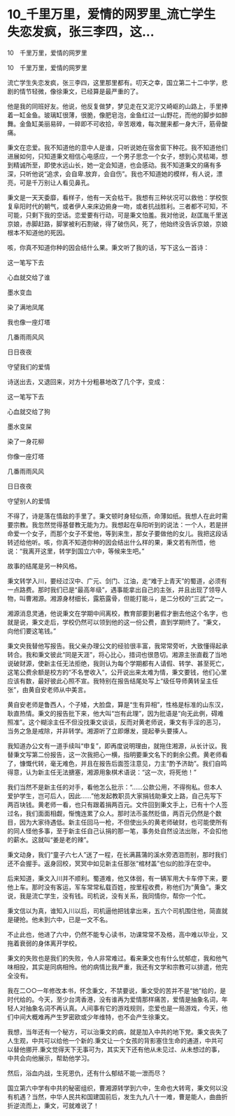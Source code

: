 # 10_千里万里，爱情的网罗里_流亡学生失恋发疯，张三李四，这...

10　千里万里，爱情的网罗里

10　千里万里，爱情的网罗里

流亡学生失恋发疯，张三李四，这里那里都有。叨天之幸，国立第二十二中学，悲剧的情节轻微，像徐秉文，已经算是最严重的了。

他是我的同班好友。他说，他反复做梦，梦见走在又泥泞又崎岖的山路上，手里捧着一缸金鱼。玻璃缸很薄，很脆，像肥皂泡，金鱼红过一山野花，而他的脚步如醉舞。金鱼缸美丽易碎，一碎即不可收拾，辛苦艰难，每次醒来都一身大汗，筋骨酸痛。

秉文在恋爱。我不知道他的意中人是谁，只听说她在宿舍窗下种花。我不知道他们进展如何，只知道秉文相信心电感应，一个男子思念一个女子，想到心灵枯竭，想到精诚所至，即使水远山长，她一定会知道，也会感动。我不知道秉文的痛有多深，只听他说“追求，会自卑.放弃，会自伤”。我也不知道她的模样，有人说，漂亮，可是千万别让人看见鼻孔。

秉文是一天天委靡，看样子，他有一天会枯干。我想有三种状况可以救他：学校恢复阜阳时代的朝气，或者伊人来床边俯身一吻，或者抗战胜利。三者都不可知，不可能，只剩下我的空话。恋爱要有行动，可是秉文怕羞。我对他说，赵匡胤千里送京娘，赤脚赶路，脚掌被利石割破，得了破伤风，死了，他始终没告诉京娘，京娘根本不知道他的死因。

咳，你真不知道你种的因会结什么果。秉文听了我的话，写下这么一首诗：

这一笔写下去

心血就交给了谁

墨水变血

染了满地凤尾

我也像一座灯塔

几番雨雨风风

日日夜夜

守望我们的爱情

诗送出去，又退回来，对方十分粗暴地改了几个字，变成：

这一笔写下去

心血就交给了狗

墨水变屎

染了一身花柳

你像一座灯塔

几番雨雨风风

日日夜夜

守望别人的爱情

不得了，诗是落在情敌的手里了。秉文顿时身轻似燕，命薄如纸。我想人在此时需要宗教。我忽然觉得基督教无能为力。我想起在阜阳听到的说法：一个人，若是拼命爱一个女子，而那个女子不爱他，等到来生，那女子要做他的女儿。我把这段话转述给他听。咳，你真不知道你种的因会结出什么样的果，秉文若有所悟，他说：“我离开这里，转学到国立六中，等候来生吧。”

故事的结尾是另一种风格。

秉文转学入川，要经过汉中、广元、剑门、江油，走“难于上青天”的蜀道，必须有一点路费。那时我们已是“最高年级”，遇事能拿出自己的主张，并且出现了领导人物，叫曹湘源。湘源身材细长，露筋露骨，但能打能斗，是二分校的“三武”之一。

湘源消息灵通，他说秉文在学期中间离校，教育部要到暑假才删去他这个名字，也就是说，秉文走后，学校仍然可以领到他的这一份公费，直到学期终了。“秉文，向他们要这笔钱。”

秉文央我替他写报告。我父亲办理公文的经验很丰富，我常常旁听，大致懂得起承转合。我和秉文彼此“同是天涯”，将心比心，措词也很恳切。湘源主张直截了当地说破财源，使新主任无法拒绝，我则认为每个学期都有人请假、转学、甚至死亡，这笔公费余额是校方的“不名誉收入”，公开说出来太难为情，秉文要钱，他们心里应该有数，最好彼此心照不宣。我特别在报告结尾处写上“级任导师黄转呈主任张”，由黄自安老师从中美言。

黄自安老师是鲁西人，个子矮，大脸盘，算是“生有异相”，性格是标准的山东汉，耿直热情。秉文的报告批下来，他大叫“岂有此理”，因为批语是“向无此例，碍难照准”。这个糊涂主任不但没找秉文谈谈，反而对黄老师说，秉文有手淫的恶习，当务之急是戒除，并非转学。湘源听了立即爆发，提起拳头要揍人。

我知道办公文有一道手续叫“申复”，即再度说明理由，就拖住湘源，从长计议。我替秉文写第二份报告，这一次我把心一横，指明要秉文名下的剩余公费。黄老师看了，慷慨代转，毫无难色，并且在报告后面签注意见，力主“酌予济助”。我们自鸣得意，认为新主任无法搪塞，湘源用象棋术语说：“这一次，将死他！”

我们当然不是新主任的对手，看他怎么批示：“……公款公用，不得徇私。但本人爱护学生，岂可后人，因此……”他发起教职员大家捐钱助秉文上路，自己先写下两百块钱。黄老师一看，也只有跟着捐两百元。文件回到秉文手上，已有十个人签过名，我们面面相觑，惭愧连累了众人。那时法币虽然贬值，两百元仍然是个数目，因为大家待遇低。新主任回马一枪，不但使出头的黄老师破财，也可能使所有的同人怪他多事，至于新主任自己认捐的那一笔，事务处自然设法出账，不会扣他的薪水。这就叫“姜是老的辣”。

秉文动身，我们“童子六七人”送了一程，在长满菖蒲的溪水旁洒泪而别，那时我们还不会握手。返身回校，冥冥中如见新主任那张“棺材盖”也似的脸浮在空中。

后来知道，秉文入川并不顺利。蜀道难，他又体弱，有一辆军用大卡车停下来，要他上车。那时没有客运，军车常常私载百姓，按里程收费，称他们为“黄鱼”。秉文说，我是流亡学生，没有钱。司机说，没有关系，我同情你，帮你一个忙。

秉文信以为真，谁知入川以后，司机逼他把钱拿出来，五六个司机围住他，简直就是硬抢。他未到六中，已是一文不名。

不止此也，他进了六中，仍然不能专心读书，功课常常不及格，高中难以毕业，又拖着衰弱的身体离开学校。

秉文的失败也是我们的失败，令人非常难过。看来秉文也有什么忧郁症，我和他气味相投，其实是同病相怜。他的病情比我严重，我还有文学和宗教可以排遣，他完全没有。

我在二○○一年修改本书，怀念秉文，不禁要说，秉文受的苦并不是“她”给的，是时代给的。今天，至少台湾香港，没有谁再为爱情那样痛苦，爱情是抽象名词，年轻人对抽象名词不再认真。人间事有它的游戏规则，恋爱也是一局游戏，今天，他们中间大概难再产生罗密欧或少年维特，也不会产生徐秉文。

我想，当年还有一个秘方，可以治秉文的病，就是加入中共的地下党。秉文丧失了人生观，中共可以给他一个新的.秉文让一个女孩的背影塞住生命的通道，中共可以替他挪开.秉文觉得天下无事可为，其实天下还有他从未见过、从未想过的事，中共会向他展示，帮助他学习。

然后，浴血内战，生死恩仇，还有什么郁结不能一泄而尽？

国立第六中学有中共的秘密组织，曹湘源转学到六中，生命也大转弯，秉文何以没有机遇？当然，中华人民共和国建国前后，发生九九八十一难，曹是能人，曲曲折折逆流而上，秉文，可就难说了！